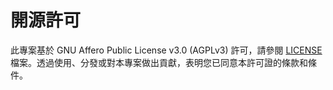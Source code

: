 # 開源許可

此專案基於 GNU Affero Public License v3.0 (AGPLv3)
許可，請參閱 [LICENSE](https://github.com/0xJacky/nginx-ui/blob/master/LICENSE) 檔案。透過使用、分發或對本專案做出貢獻，表明您已同意本許可證的條款和條件。

